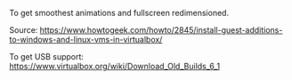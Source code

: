 
To get smoothest animations and fullscreen redimensioned.

Source:
<https://www.howtogeek.com/howto/2845/install-guest-additions-to-windows-and-linux-vms-in-virtualbox/>


To get USB support:
<https://www.virtualbox.org/wiki/Download_Old_Builds_6_1>

